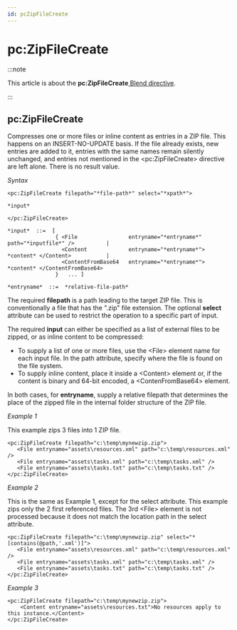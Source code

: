 ```yaml
---
id: pcZipFileCreate
---
```


# pc:ZipFileCreate




:::note

This article is about the **pc:ZipFileCreate**[ Blend directive](/docs/Repositories/Blend_directives).

:::

## **pc:ZipFileCreate**

Compresses one or more files or inline content as entries in a ZIP file. This happens on an INSERT-NO-UPDATE basis. If the file already exists, new entries are added to it, entries with the same names remain silently unchanged, and entries not mentioned in the \<pc:ZipFileCreate> directive are left alone.
There is no result value.

*Syntax*

```
<pc:ZipFileCreate filepath="*file-path*" select="*xpath*">

*input*

</pc:ZipFileCreate>

*input*  ::=  [
               { <File                entryname="*entryname*"  path="*inputfile*" />          |
                 <Content             entryname="*entryname*"> *content* </Content>           |
                 <ContentFromBase64   entryname="*entryname*"> *content* </ContentFromBase64>   
               }   ... ]

*entryname*  ::=  *relative-file-path*
```

The required **filepath** is a path leading to the target ZIP file. This is conventionally a file that has the ".zip" file extension. The optional **select** attribute can be used to restrict the operation to a specific part of input.

The required **input** can either be specified as a list of external files to be zipped, or as inline content to be compressed:

- To supply a list of one or more files, use the \<File> element name for each input file. In the path attribute, specify where the file is found on the file system.
- To supply inline content, place it inside a \<Content> element or, if the content is binary and 64-bit encoded, a \<ContenFromBase64> element.

In both cases, for **entryname**, supply a relative filepath that determines the place of the zipped file in the internal folder structure of the ZIP file.

*Example 1*

This example zips 3 files into 1 ZIP file.

```language-xml
<pc:ZipFileCreate filepath="c:\temp\mynewzip.zip">
   <File entryname="assets\resources.xml" path="c:\temp\resources.xml" />
   <File entryname="assets\tasks.xml" path="c:\temp\tasks.xml" />
   <File entryname="assets\tasks.txt" path="c:\temp\tasks.txt" />
</pc:ZipFileCreate>
```

*Example 2*

This is the same as Example 1, except for the select attribute. This example zips only the 2 first referenced files. The 3rd \<File> element is not processed because it does not match the location path in the select attribute.

```language-xml
<pc:ZipFileCreate filepath="c:\temp\mynewzip.zip" select="*[contains(@path,'.xml')]">
   <File entryname="assets\resources.xml" path="c:\temp\resources.xml" />
   <File entryname="assets\tasks.xml" path="c:\temp\tasks.xml" />
   <File entryname="assets\tasks.txt" path="c:\temp\tasks.txt" />
</pc:ZipFileCreate>
```

*Example 3*

```language-xml
<pc:ZipFileCreate filepath="c:\temp\mynewzip.zip">
    <Content entryname="assets\resources.txt">No resources apply to this instance.</Content>
</pc:ZipFileCreate>
```

 